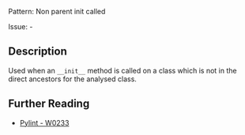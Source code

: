 Pattern: Non parent init called

Issue: -

## Description

Used when an `__init__` method is called on a class which is not in the direct ancestors for the analysed class.

## Further Reading

* [Pylint - W0233](http://pylint-messages.wikidot.com/messages:w0233)